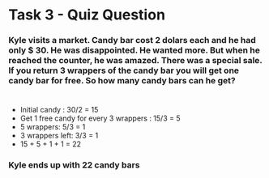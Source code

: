 # Task 3 - Quiz Question

### Kyle visits a market. Candy bar cost 2 dolars each and he had only $ 30. He was disappointed. He wanted more. But when he reached the counter, he was amazed. There was a special sale. If you return 3 wrappers of the candy bar you will get one candy bar for free. So how many candy bars can he get?

#

-   Initial candy : 30/2 = 15
-   Get 1 free candy for every 3 wrappers : 15/3 = 5
-   5 wrappers: 5/3 = 1
-   3 wrappers left: 3/3 = 1
-   15 + 5 + 1 + 1 = 22

### Kyle ends up with 22 candy bars
